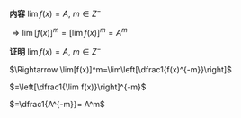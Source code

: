 **内容**
$\lim f(x) = A, \ m \in Z^-$

$\Rightarrow \lim[f(x)]^m=\left[\lim f(x)\right]^m= A^m$

**证明**
$\lim f(x) = A, \ m \in Z^-$

$\Rightarrow \lim[f(x)]^m=\lim\left[\dfrac1{f(x)^{-m}}\right]$

$=\left[\dfrac1{\lim f(x)}\right]^{-m}$

$=\dfrac1{A^{-m}}= A^m$
